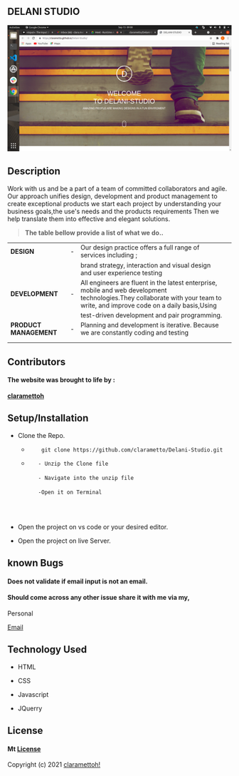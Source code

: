 ## **DELANI STUDIO**


![Portfolio](delani.png)

## **Description**
  Work with us and be a part of a team of committed collaborators and agile. Our approach unifies design, development and product management to create exceptional products we start each project by understanding your business goals,the use's needs and the products requirements Then we help translate them into effective and elegant solutions.
                    
                  

> **The table bellow provide a list of what we do..**

|  |  |  |  |
| ---   |  ---     | ---  | --- |
| **DESIGN**  | - | Our design practice offers a full range of services including ; | 
|   |   | brand strategy, interaction and visual design and user experience testing| 
| **DEVELOPMENT**  | - | All engineers are fluent in the latest enterprise, mobile and web development technologies.They collaborate with your team to write, and improve code on a daily basis,Using| 
|   |   | test-driven development and pair programming.| 
| **PRODUCT MANAGEMENT**  | - | Planning and development is iterative. Because we are constantly coding and testing | 
|   |   | | 
|       |        |       |

## **Contributors**

#### The website was brought to life by :

[**claramettoh**](https://moringaschool.com/)


## **Setup/Installation**

* Clone the Repo.
    * ```
          git clone https://github.com/clarametto/Delani-Studio.git

      ```

     * ```
          - Unzip the Clone file

          - Navigate into the unzip file

          -Open it on Terminal

    
           
* Open the project on vs code or your desired editor.

* Open the project on live Server.



##  **known Bugs**
#### Does not validate if email input is not an email.
#### Should come across any other issue share it with me via my,

Personal

[Email](clara.metto@student.moringaschool.com)

## **Technology Used**
 * HTML

* CSS

* Javascript

* JQuerry


## **License**

#### Mt [**License**](https://choosealicense.com/licenses/mit/)

Copyright (c) 2021 [claramettoh!](https://clarametto.github.io/My-PORTFOLIO/)